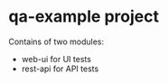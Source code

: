 # ****qa-example project****
Contains of two modules:
* web-ui for UI tests
* rest-api for API tests

